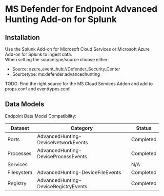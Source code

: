 # MS Defender for Endpoint Advanced Hunting Add-on for Splunk

## Installation

Use the Splunk Add-on for Microsoft Cloud Services or Microsoft Azure Add-on for Splunk to ingest data.   
When setting the sourcetype/source choose either:
* Source: azure_event_hub://Defender_Security_Center
* Sourcetype: ms:defender:advancedhunting

TODO: Find the right source for the MS Cloud Services Addon and add to props.conf and eventtypes.conf

## Data Models

Endpoint Data Model Compatibility:

| Dataset | Category | Status |
|---|---|---|
| Ports | AdvancedHunting-DeviceNetworkEvents | Completed |
| Processes | AdvancedHunting-DeviceProcessEvents | Completed |
| Services |  | N/A |
| Filesystem | AdvancedHunting-DeviceFileEvents | Completed |
| Registry | AdvancedHunting-DeviceRegistryEvents | Completed |

